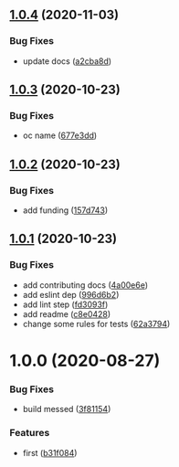 ## [1.0.4](https://github.com/json-schema-tools/titleizer/compare/1.0.3...1.0.4) (2020-11-03)


### Bug Fixes

* update docs ([a2cba8d](https://github.com/json-schema-tools/titleizer/commit/a2cba8d3017ec5f7b08b24e90d8484e6c80897be))

## [1.0.3](https://github.com/json-schema-tools/titleizer/compare/1.0.2...1.0.3) (2020-10-23)


### Bug Fixes

* oc name ([677e3dd](https://github.com/json-schema-tools/titleizer/commit/677e3dde49561b14643b87505af160a8a51b0660))

## [1.0.2](https://github.com/json-schema-tools/titleizer/compare/1.0.1...1.0.2) (2020-10-23)


### Bug Fixes

* add funding ([157d743](https://github.com/json-schema-tools/titleizer/commit/157d743ae2a7f4b8f41f14b018cb1bed86645ec2))

## [1.0.1](https://github.com/json-schema-tools/titleizer/compare/1.0.0...1.0.1) (2020-10-23)


### Bug Fixes

* add contributing docs ([4a00e6e](https://github.com/json-schema-tools/titleizer/commit/4a00e6ee051e6d2d18fbb1098d7c1c3d944460f9))
* add eslint dep ([996d6b2](https://github.com/json-schema-tools/titleizer/commit/996d6b2f54517c7ed354850c689ef07c298eb494))
* add lint step ([fd3093f](https://github.com/json-schema-tools/titleizer/commit/fd3093f9ea79824e23fb6b62b5237f726a19a89f))
* add readme ([c8e0428](https://github.com/json-schema-tools/titleizer/commit/c8e04287a1d3e6ce6f9a858c8d6142569704ad88))
* change some rules for tests ([62a3794](https://github.com/json-schema-tools/titleizer/commit/62a379496468c7933455ee551e226c36cb485a05))

# 1.0.0 (2020-08-27)


### Bug Fixes

* build messed ([3f81154](https://github.com/json-schema-tools/titleizer/commit/3f81154c967684b40f3ea49ad12a84ba6e3ab17c))


### Features

* first ([b31f084](https://github.com/json-schema-tools/titleizer/commit/b31f0842a791b3c54c3ddafa8514e1fbbc2ffb1b))
